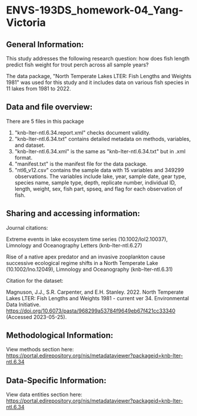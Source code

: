 # ENVS-193DS_homework-04_Yang-Victoria

## General Information:

This study addresses the following research question: how does fish length predict fish weight for trout perch across all sample years?

The data package, "North Temperate Lakes LTER: Fish Lengths and Weights 1981" was used for this study and it includes data on various fish species in 11 lakes from 1981 to 2022. 

## Data and file overview:

There are 5 files in this package

1. "knb-lter-ntl.6.34.report.xml" checks document validity.
2. "knb-lter-ntl.6.34.txt" contains detailed metadata on methods, variables, and dataset.
3. "knb-lter-ntl.6.34.xml" is the same as "knb-lter-ntl.6.34.txt" but in .xml format.
4. "manifest.txt" is the manifest file for the data package.
5. "ntl6_v12.csv" contains the sample data with 15 variables and 349299 observations. The variables include lake, year, sample date, gear type, species name, sample type, depth, replicate number, individual ID, length, weight, sex, fish part, spseq, and flag for each observation of fish.

## Sharing and accessing information:

Journal citations:

Extreme events in lake ecosystem time series (10.1002/lol2.10037), Limnology and Oceanography Letters (knb-lter-ntl.6.27)

Rise of a native apex predator and an invasive zooplankton cause successive ecological regime shifts in a North Temperate Lake (10.1002/lno.12049), Limnology and Oceanography (knb-lter-ntl.6.31)

Citation for the dataset:

Magnuson, J.J., S.R. Carpenter, and E.H. Stanley. 2022. North Temperate Lakes LTER: Fish Lengths and Weights 1981 - current ver 34. Environmental Data Initiative. https://doi.org/10.6073/pasta/968299a53784f9649eb67f421cc33340 (Accessed 2023-05-25).

## Methodological Information:

View methods section here: https://portal.edirepository.org/nis/metadataviewer?packageid=knb-lter-ntl.6.34

## Data-Specific Information:

View data entities section here:
https://portal.edirepository.org/nis/metadataviewer?packageid=knb-lter-ntl.6.34
